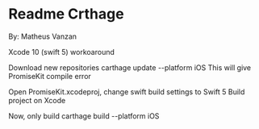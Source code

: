 # Readme Crthage

By: Matheus Vanzan

Xcode 10 (swift 5) workoaround

Download new repositories
carthage update --platform iOS
This will give PromiseKit compile error

Open PromiseKit.xcodeproj, change swift build settings to Swift 5
Build project on Xcode

Now, only build
carthage build --platform iOS
